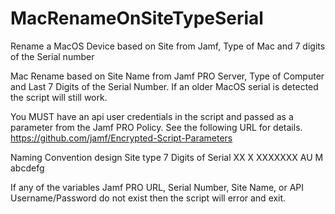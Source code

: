 # MacRenameOnSiteTypeSerial
Rename a MacOS Device based on Site from Jamf, Type of Mac and 7 digits of the Serial number 

Mac Rename based on Site Name from Jamf PRO Server, Type of Computer and Last 7 Digits of the Serial Number.
If an older MacOS serial is detected the script will still work.

You MUST have an api user credentials in the script and passed as a parameter from the Jamf PRO Policy. See the 
following URL for details.
https://github.com/jamf/Encrypted-Script-Parameters

Naming Convention design
  Site  type  7 Digits of Serial
	XX	  X	     XXXXXXX
	AU    M      abcdefg
	
If any of the variables Jamf PRO URL, Serial Number, Site Name, or API Username/Password do not exist then the script will error and exit.
